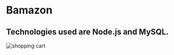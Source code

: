 # Bamazon

## Technologies used are Node.js and MySQL.





![shopping cart](https://user-images.githubusercontent.com/30742763/35469152-7ae5e642-02fd-11e8-914a-84299237a58c.jpg)
